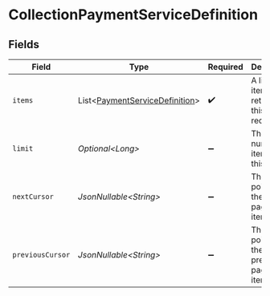 # CollectionPaymentServiceDefinition


## Fields

| Field                                                                                  | Type                                                                                   | Required                                                                               | Description                                                                            | Example                                                                                |
| -------------------------------------------------------------------------------------- | -------------------------------------------------------------------------------------- | -------------------------------------------------------------------------------------- | -------------------------------------------------------------------------------------- | -------------------------------------------------------------------------------------- |
| `items`                                                                                | List\<[PaymentServiceDefinition](../../models/components/PaymentServiceDefinition.md)> | :heavy_check_mark:                                                                     | A list of items returned for this request.                                             |                                                                                        |
| `limit`                                                                                | *Optional\<Long>*                                                                      | :heavy_minus_sign:                                                                     | The number of items for this page.                                                     | 20                                                                                     |
| `nextCursor`                                                                           | *JsonNullable\<String>*                                                                | :heavy_minus_sign:                                                                     | The cursor pointing at the next page of items.                                         | ZXhhbXBsZTE                                                                            |
| `previousCursor`                                                                       | *JsonNullable\<String>*                                                                | :heavy_minus_sign:                                                                     | The cursor pointing at the previous page of items.                                     | Xkjss7asS                                                                              |